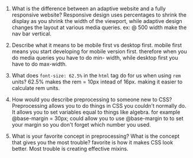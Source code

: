 1. What is the difference between an adaptive website and a fully responsive website? 
    Responsive design uses percentages to shrink the display as you shrink the width of the viewport, while adaptive design changes the layout at various media queries. ex: @ 500 width make the nav bar vertical.

2. Describe what it means to be mobile first vs desktop first.
    mobile first means you start developing for mobile version first. therefore when you do media queries you have to do min- width, while desktop first you have to do max-width.

3. What does `font-size: 62.5%` in the `html` tag do for us when using `rem` units?
    62.5% makes the rem = 10px intead of 16px. making it easier to calculate rem units. 
4. How would you describe preprocessing to someone new to CSS?
    Preprocessing allows you to do things in CSS you couldn't normally do. It allows you to set variables equal to things like algebra. for example @base-margin = 30px; could allow you to use @base-margin to to set your margin so you don't forget which number you used.

5. What is your favorite concept in preprocessing? What is the concept that gives you the most trouble?
    favorite is how it makes CSS look better. Most trouble is creating effective mixins.